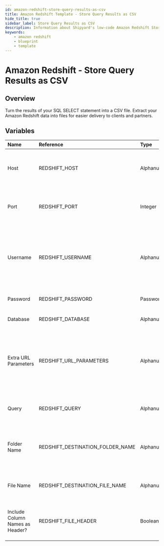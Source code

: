 ```yaml
---
id: amazon-redshift-store-query-results-as-csv
title: Amazon Redshift Template - Store Query Results as CSV
hide_title: true
sidebar_label: Store Query Results as CSV
description: Information about Shipyard's low-code Amazon Redshift Store Query Results as CSV blueprint. Turn the results of your SQL SELECT statement into a CSV file. Extract your Amazon Redshift data into files for easier delivery to clients and partners.
keywords:
    - amazon redshift
    - blueprint
    - template
---
```


# Amazon Redshift - Store Query Results as CSV

## Overview

Turn the results of your SQL SELECT statement into a CSV file. Extract your Amazon Redshift data into files for easier delivery to clients and partners.



## Variables

| Name | Reference | Type | Required | Default | Options | Description |
|:---|:---|:---|:---|:---|:---|:---|
| Host | REDSHIFT_HOST | Alphanumeric | :white_check_mark: | - | - | The domain or the IP address of the database you want to connect to. |
| Port | REDSHIFT_PORT | Integer | :white_check_mark: | 5439 | - | Port number where the database accepts inbound connections. |
| Username | REDSHIFT_USERNAME | Alphanumeric | :white_check_mark: | - | - | Username configured as part of the database credentials. See Authorization documentation for more information. |
| Password | REDSHIFT_PASSWORD | Password | :heavy_minus_sign: | - | - | Password for the provided username |
| Database | REDSHIFT_DATABASE | Alphanumeric | :white_check_mark: | - | - | Name of the database to connect to. |
| Extra URL Parameters | REDSHIFT_URL_PARAMETERS | Alphanumeric | :heavy_minus_sign: | - | - | Extra parameters that will be placed at the end of the connection string, after the &#34;?&#34;. Must be separated by &#34;&amp;&#34; |
| Query | REDSHIFT_QUERY | Alphanumeric | :white_check_mark: | - | - | A SELECT statement that returns data. Formatting is ignored |
| Folder Name | REDSHIFT_DESTINATION_FOLDER_NAME | Alphanumeric | :heavy_minus_sign: | - | - | Folder where the file will be created. Leave blank to store in the current working directory |
| File Name | REDSHIFT_DESTINATION_FILE_NAME | Alphanumeric | :white_check_mark: | output.csv | - | File name that will be created with the results of the query |
| Include Column Names as Header? | REDSHIFT_FILE_HEADER | Boolean | :white_check_mark: | true | - | If checked, your CSV file will include a header row with column names. |


